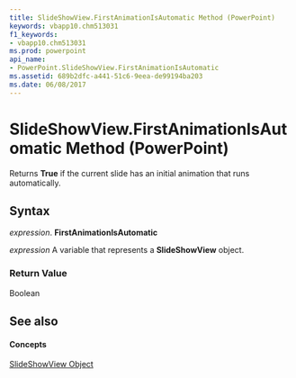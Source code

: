 ```yaml
---
title: SlideShowView.FirstAnimationIsAutomatic Method (PowerPoint)
keywords: vbapp10.chm513031
f1_keywords:
- vbapp10.chm513031
ms.prod: powerpoint
api_name:
- PowerPoint.SlideShowView.FirstAnimationIsAutomatic
ms.assetid: 689b2dfc-a441-51c6-9eea-de99194ba203
ms.date: 06/08/2017
---
```



# SlideShowView.FirstAnimationIsAutomatic Method (PowerPoint)

Returns  **True** if the current slide has an initial animation that runs automatically.


## Syntax

 _expression_. **FirstAnimationIsAutomatic**

 _expression_ A variable that represents a **SlideShowView** object.


### Return Value

Boolean


## See also


#### Concepts


[SlideShowView Object](PowerPoint.SlideShowView.md)

